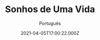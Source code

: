 ---
id: 'f597f832-b794-41c2-8be0-1c111f3eb144'
type: 'movie' # Filme, Série, Anime
title: "Sonhos de Uma Vida"
synopsis: ["Leo e Molly têm um relacionamento conflituoso. Molly vive os desafios de lidar com o estado mental caótico de seu pai, mas, à medida que avança pela cidade de Nova York, seu dia assume uma qualidade alucinatória e épica. A jovem descobre que a mente de Leo está fluindo continuamente dentro e fora de várias vidas paralelas",
]
originalTitle: "The Roads Not Taken"
date: '2021-04-05T17:00:22.000Z'
update: '2021-04-05T17:00:22.000Z'
releaseDate: '2020-03-13T03:00:00.000Z'
imdb:
  rating: '5.2' # 8.5
  id: '' # tt0470752
duration: '1h 25 Min'
trailer:
  urls: [
    '3QAT90riDw4',
  ]
tags: ['1080p']
genre: ['Drama'] #
quality: 'WEB-DL' # BluRay, WEB-DL, HDTV, WEB-DL4K, WEB-DLe
format: 'Mkv' # MKV, MP4, TS
audio: 'Português, Inglês' # Dublado, Legendado, Dual Audio, Dub & Leg
subtitle: 'Português' # Português, inglês,
size: '5.55 GB' # 4.8 GB
audioQuality: 10
videoQuality: 10
directors: []
#  - name: 'Lana Wachowski'
#    image: ''
#  - name: 'Lilly Wachowski'
#    image: ''
cast: []
#  - name: 'Keanu Reeves'
#    image: ''
#    characterName: 'Neo'
writers: []
#  - name: ''
#    image: ''
maturityRating:
  age: '' # L , 10, 12, 14, 16, 18
  topics: [''] # Violence, Illegal drugs, Inappropriate Language, Legal Drugs, Sexual Content, Extreme Violence
###########################################
download:
  
  - url: 'magnet:?xt=urn:btih:598d8a9453adffa60b3553ae31e13d7646724ce1&dn=LAPUMiA.Org%20-%20Sonhos.de.uma.Vida.2020.1080p.AMZN.WEB-DL.DDP5.1.H.264.DUAL-TDF&tr=udp%3a%2f%2ftracker.opentrackr.org%3a1337%2fannounce&tr=udp%3a%2f%2ftracker.openbittorrent.com%3a80%2fannounce&tr=udp%3a%2f%2ftracker.trackerfix.com%3a80%2fannounce&tr=udp%3a%2f%2ftracker.coppersurfer.tk%3a6969%2fannounce&tr=udp%3a%2f%2ftracker.leechers-paradise.org%3a6969%2fannounce&tr=udp%3a%2f%2feddie4.nl%3a6969%2fannounce&tr=udp%3a%2f%2fp4p.arenabg.com%3a1337%2fannounce&tr=udp%3a%2f%2fexplodie.org%3a6969%2fannounce&tr=udp%3a%2f%2fzer0day.ch%3a1337%2fannounce'
    resolution: '1080p' # 720p, 1080p, 4K,
    audio: 'Dual Áudio' # Dublado, Legendado, Dual Audio
    size: '' # 4.8 GB
    quality: '' # BluRay, WEB-DL
    format: '' # MKV
images:
  cover: '/assets/movies/sonhos-de-uma-vida-2.jpg'
  background: '/assets/movies/'
---